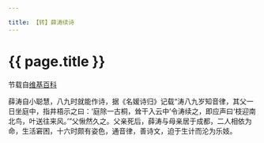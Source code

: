 ```yaml
---

title: 【转】薛涛续诗
---
```


{{ page.title }}
===============

节载自[维基百科](http://zh.wikipedia.org/wiki/%E8%96%9B%E6%B6%9B)

薛涛自小聪慧，八九时就能作诗，据《名媛诗归》记载“涛八九岁知音律，其父一日坐庭中，指井梧示之曰：‘庭除一古桐，耸干入云中’令涛续之，即应声曰‘枝迎南北鸟，叶送往来风。’”父愀然久之。父亲死后，薛涛与母亲居于成都，二人相依为命，生活窘困，十六时颇有姿色，通音律，善诗文，迫于生计而沦为乐妓。

